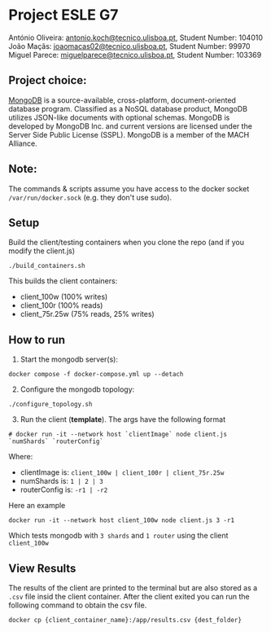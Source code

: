 # Project ESLE G7
António Oliveira: antonio.koch@tecnico.ulisboa.pt, Student Number: 104010 \
João Maçãs: joaomacas02@tecnico.ulisboa.pt, Student Number: 99970 \
Miguel Parece: miguelparece@tecnico.ulisboa.pt, Student Number: 103369

## Project choice:
[MongoDB](https://www.mongodb.com/) is a source-available, cross-platform, document-oriented database program. Classified as a NoSQL database product, MongoDB utilizes JSON-like documents with optional schemas. MongoDB is developed by MongoDB Inc. and current versions are licensed under the Server Side Public License (SSPL). MongoDB is a member of the MACH Alliance. 

## Note:
The commands & scripts assume you have access to the docker socket `/var/run/docker.sock` (e.g. they don't use sudo).

## Setup

Build the client/testing containers when you clone the repo (and if you modify the client.js)
```
./build_containers.sh
```

This builds the client containers:
- client_100w (100% writes)
- client_100r (100% reads)
- client_75r.25w (75% reads, 25% writes)

## How to run

1. Start the mongodb server(s):
```
docker compose -f docker-compose.yml up --detach
```

2. Configure the mongodb topology:
```
./configure_topology.sh
```

3. Run the client (**template**). The args have the following format
```
# docker run -it --network host `clientImage` node client.js `numShards` `routerConfig`
```
Where:
- clientImage is: `client_100w | client_100r | client_75r.25w`
- numShards is: `1 | 2 | 3`
- routerConfig is: `-r1 | -r2`

Here an example
```
docker run -it --network host client_100w node client.js 3 -r1
```
Which tests mongodb with `3 shards` and `1 router` using the client `client_100w`

## View Results

The results of the client are printed to the terminal but are also stored as a `.csv` file insid the client container. After the client exited you can run the following command to obtain the csv file.
```
docker cp {client_container_name}:/app/results.csv {dest_folder}
```